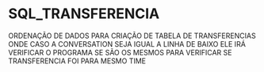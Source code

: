 # SQL_TRANSFERENCIA

ORDENAÇÃO DE DADOS PARA CRIAÇÃO DE TABELA DE TRANSFERENCIAS
ONDE CASO A CONVERSATION SEJA IGUAL A LINHA DE BAIXO ELE IRÁ VERIFICAR O PROGRAMA SE SÃO OS MESMOS PARA VERIFICAR SE TRANSFERENCIA FOI PARA MESMO TIME
